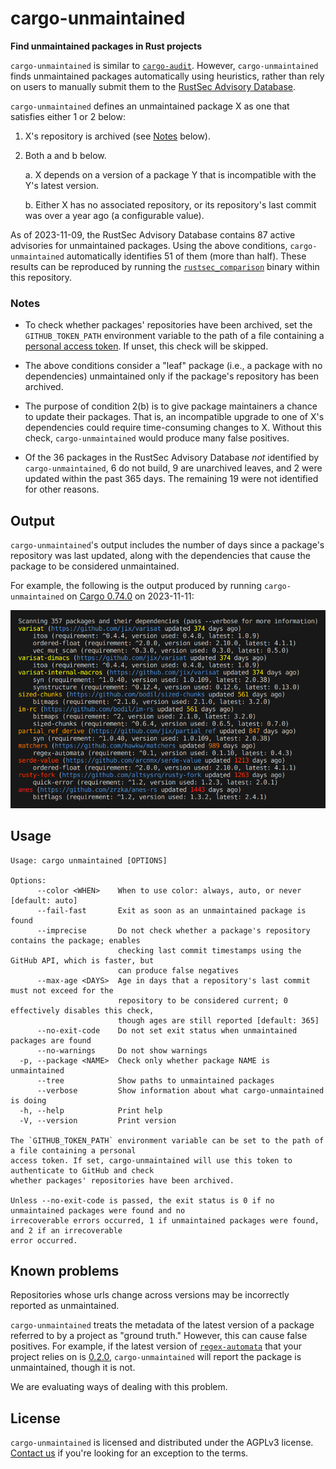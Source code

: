 # cargo-unmaintained

**Find unmaintained packages in Rust projects**

`cargo-unmaintained` is similar to [`cargo-audit`]. However, `cargo-unmaintained` finds unmaintained packages automatically using heuristics, rather than rely on users to manually submit them to the [RustSec Advisory Database].

`cargo-unmaintained` defines an unmaintained package X as one that satisfies either 1 or 2 below:

1. X's repository is archived (see [Notes] below).

2. Both a and b below.

   a. X depends on a version of a package Y that is incompatible with the Y's latest version.

   b. Either X has no associated repository, or its repository's last commit was over a year ago (a configurable value).

As of 2023-11-09, the RustSec Advisory Database contains 87 active advisories for unmaintained packages. Using the above conditions, `cargo-unmaintained` automatically identifies 51 of them (more than half). These results can be reproduced by running the [`rustsec_comparison`] binary within this repository.

### Notes

- To check whether packages' repositories have been archived, set the `GITHUB_TOKEN_PATH` environment variable to the path of a file containing a [personal access token]. If unset, this check will be skipped.

- The above conditions consider a "leaf" package (i.e., a package with no dependencies) unmaintained only if the package's repository has been archived.

- The purpose of condition 2(b) is to give package maintainers a chance to update their packages. That is, an incompatible upgrade to one of X's dependencies could require time-consuming changes to X. Without this check, `cargo-unmaintained` would produce many false positives.

- Of the 36 packages in the RustSec Advisory Database _not_ identified by `cargo-unmaintained`, 6 do not build, 9 are unarchived leaves, and 2 were updated within the past 365 days. The remaining 19 were not identified for other reasons.

## Output

`cargo-unmaintained`'s output includes the number of days since a package's repository was last updated, along with the dependencies that cause the package to be considered unmaintained.

For example, the following is the output produced by running `cargo-unmaintained` on [Cargo 0.74.0] on 2023-11-11:

<!--
`Scanning 357 packages and their dependencies (pass --verbose for more information)`
-->

<img src="etc/output.png" width=725>

## Usage

```
Usage: cargo unmaintained [OPTIONS]

Options:
      --color <WHEN>    When to use color: always, auto, or never [default: auto]
      --fail-fast       Exit as soon as an unmaintained package is found
      --imprecise       Do not check whether a package's repository contains the package; enables
                        checking last commit timestamps using the GitHub API, which is faster, but
                        can produce false negatives
      --max-age <DAYS>  Age in days that a repository's last commit must not exceed for the
                        repository to be considered current; 0 effectively disables this check,
                        though ages are still reported [default: 365]
      --no-exit-code    Do not set exit status when unmaintained packages are found
      --no-warnings     Do not show warnings
  -p, --package <NAME>  Check only whether package NAME is unmaintained
      --tree            Show paths to unmaintained packages
      --verbose         Show information about what cargo-unmaintained is doing
  -h, --help            Print help
  -V, --version         Print version

The `GITHUB_TOKEN_PATH` environment variable can be set to the path of a file containing a personal
access token. If set, cargo-unmaintained will use this token to authenticate to GitHub and check
whether packages' repositories have been archived.

Unless --no-exit-code is passed, the exit status is 0 if no unmaintained packages were found and no
irrecoverable errors occurred, 1 if unmaintained packages were found, and 2 if an irrecoverable
error occurred.
```

## Known problems

Repositories whose urls change across versions may be incorrectly reported as unmaintained.

`cargo-unmaintained` treats the metadata of the latest version of a package referred to by a project as "ground truth." However, this can cause false positives. For example, if the latest version of [`regex-automata`] that your project relies on is [0.2.0], `cargo-unmaintained` will report the package is unmaintained, though it is not.

We are evaluating ways of dealing with this problem.

## License

`cargo-unmaintained` is licensed and distributed under the AGPLv3 license. [Contact us](mailto:opensource@trailofbits.com) if you're looking for an exception to the terms.

[0.2.0]: https://docs.rs/crate/regex-automata/0.2.0/source/Cargo.toml
[Cargo 0.74.0]: https://github.com/rust-lang/cargo/tree/d252bce6553c8cc521840c9dd6b9f6cd4aedd8b0
[Notes]: #notes
[RustSec Advisory Database]: https://github.com/RustSec/advisory-db/
[`cargo-audit`]: https://github.com/RustSec/rustsec/tree/main/cargo-audit
[`regex-automata`]: https://crates.io/crates/regex-automata
[`rustsec_comparison`]: ./rustsec_comparison
[personal access token]: https://docs.github.com/en/authentication/keeping-your-account-and-data-secure/managing-your-personal-access-tokens
